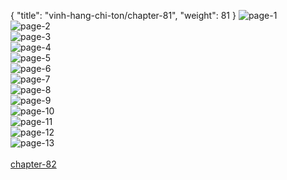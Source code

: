{ "title": "vinh-hang-chi-ton/chapter-81", "weight": 81 }
<img src="vinh-hang-chi-ton_0081_01-bfc5bdeeb081f6147f6e3c1a89d76168.webp" alt="page-1" origin="http://storage.fshare.vn/Test-vechai/1521365168-Vinh-Hang-Chi-Ton-Chap-81-ve-chai-02.jpg"><br/>
<img src="vinh-hang-chi-ton_0081_02-aedd2548d4fbbeef517563f1360934c9.webp" alt="page-2" origin="http://storage.fshare.vn/Test-vechai/1521365168-Vinh-Hang-Chi-Ton-Chap-81-ve-chai-03.jpg"><br/>
<img src="vinh-hang-chi-ton_0081_03-5ab939bca1bbbfb3f2bfe479a5bfb407.webp" alt="page-3" origin="http://storage.fshare.vn/Test-vechai/1521365168-Vinh-Hang-Chi-Ton-Chap-81-ve-chai-04.jpg"><br/>
<img src="vinh-hang-chi-ton_0081_04-17892f3ebf35d75ff1d9a3a37bb78223.webp" alt="page-4" origin="http://storage.fshare.vn/Test-vechai/1521365168-Vinh-Hang-Chi-Ton-Chap-81-ve-chai-05.jpg"><br/>
<img src="vinh-hang-chi-ton_0081_05-0983697584f5fce6ac33d3c4b352cd1a.webp" alt="page-5" origin="http://storage.fshare.vn/Test-vechai/1521365168-Vinh-Hang-Chi-Ton-Chap-81-ve-chai-06.jpg"><br/>
<img src="vinh-hang-chi-ton_0081_06-f2f1089d76296aaa22e730948dae3ac0.webp" alt="page-6" origin="http://storage.fshare.vn/Test-vechai/1521365168-Vinh-Hang-Chi-Ton-Chap-81-ve-chai-07.jpg"><br/>
<img src="http://adx.kul.vn/www/delivery/avw.php?zoneid=263&amp;cb=1525548953&amp;n=af995ff0" alt="page-7" origin="http://adx.kul.vn/www/delivery/avw.php?zoneid=263&amp;cb=1525548953&amp;n=af995ff0"><br/>
<img src="vinh-hang-chi-ton_0081_08-57eb2d62b060f9d68c2e1dc889c0be24.webp" alt="page-8" origin="http://storage.fshare.vn/Test-vechai/1521365168-Vinh-Hang-Chi-Ton-Chap-81-ve-chai-08.jpg"><br/>
<img src="vinh-hang-chi-ton_0081_09-ef345ad5114bd0fa6aec70f40c688510.webp" alt="page-9" origin="http://storage.fshare.vn/Test-vechai/1521365168-Vinh-Hang-Chi-Ton-Chap-81-ve-chai-09.jpg"><br/>
<img src="vinh-hang-chi-ton_0081_10-97ef9e870f4a56402d8defdad17444d3.webp" alt="page-10" origin="http://storage.fshare.vn/Test-vechai/1521365168-Vinh-Hang-Chi-Ton-Chap-81-ve-chai-10.jpg"><br/>
<img src="vinh-hang-chi-ton_0081_11-f58da2fca4346a2b9f23a465c406b5ab.webp" alt="page-11" origin="http://storage.fshare.vn/Test-vechai/1521365168-Vinh-Hang-Chi-Ton-Chap-81-ve-chai-11.jpg"><br/>
<img src="vinh-hang-chi-ton_0081_12-88d8a565b2e3150ecb3b52a4d1e37e6b.webp" alt="page-12" origin="http://storage.fshare.vn/Test-vechai/1521365168-Vinh-Hang-Chi-Ton-Chap-81-ve-chai-12.jpg"><br/>
<img src="vinh-hang-chi-ton_0081_13-850x1195-a15cf85e3d760133d8078d750d01b8ca.webp" alt="page-13" origin="http://storage.fshare.vn/Test-vechai/1521365168-Vinh-Hang-Chi-Ton-Chap-81-ve-chai-13.jpg"><br/>
<br/><a class="nextchap" href="/vinh-hang-chi-ton/chapter-82">chapter-82</a>
